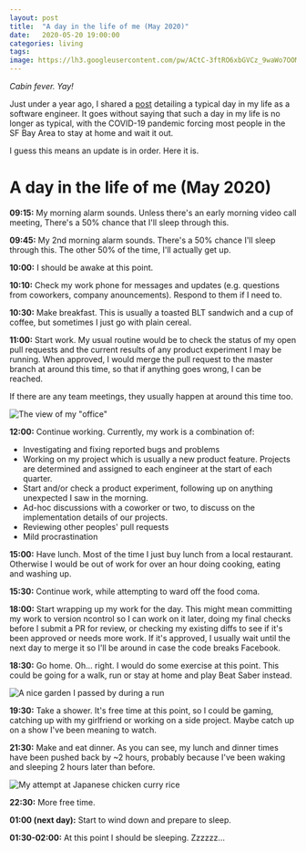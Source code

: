 ```yaml
---
layout: post
title:  "A day in the life of me (May 2020)"
date:   2020-05-20 19:00:00
categories: living
tags:
image: https://lh3.googleusercontent.com/pw/ACtC-3ftRO6xbGVCz_9waWo7OOMR6iiyiq9soBUXDWPNTCTWk4AVIedqdTCMAXyWwrxZBwfwDKCyCWYpzWLy3Z3Qk5_J2RuHrsuJO-z5sopx9md-6D3sJTQ5B4w_KUUBiDeSrEtUGegTEkL_ok1jZQ4KnYLWjA=w2411-h1808-no 
---
```


*Cabin fever. Yay!*  


Just under a year ago, I shared a [post](https://blog.whale.moe/living/2019/06/05/a-day-in-the-life-of-me-june-2019.html) 
detailing a typical day in my life as a software engineer. It goes without saying that such a day in my life is no 
longer as typical, with the COVID-19 pandemic forcing most people in the SF Bay Area to stay at home and wait it out.

I guess this means an update is in order. Here it is.

# A day in the life of me (May 2020)

**09:15:** My morning alarm sounds. Unless there's an early morning video call meeting, There's a 50% chance that I'll sleep through this.

**09:45:** My 2nd morning alarm sounds. There's a 50% chance I'll sleep through this. The other 50% of the time, I'll
actually get up.

**10:00:** I should be awake at this point.

**10:10:** Check my work phone for messages and updates (e.g. questions from coworkers, company anouncements). Respond to them if I need to.

**10:30:** Make breakfast. This is usually a toasted BLT sandwich and a cup of coffee, but sometimes I just go with plain cereal. 

**11:00:** Start work. My usual routine would be to check the status of my open pull requests and the current results of any
product experiment I may be running. When approved, I would merge the pull request to the master branch at around this time, so
that if anything goes wrong, I can be reached.

If there are any team meetings, they usually happen at around this time too.

![The view of my "office"][homeoffice]

**12:00:** Continue working. Currently, my work is a combination of:
- Investigating and fixing reported bugs and problems
- Working on my project which is usually a new product feature. Projects are determined and assigned to each engineer at
the start of each quarter.
- Start and/or check a product experiment, following up on anything unexpected I saw in the morning.
- Ad-hoc discussions with a coworker or two, to discuss on the implementation details of our projects.
- Reviewing other peoples' pull requests
- Mild procrastination

**15:00:** Have lunch. Most of the time I just buy lunch from a local restaurant. Otherwise I would be out of work for over an hour
doing cooking, eating and washing up.

**15:30:** Continue work, while attempting to ward off the food coma. 

**18:00:** Start wrapping up my work for the day. This might mean committing my work to version ncontrol so I can work on it
later, doing my final checks before I submit a PR for review, or checking my existing diffs to see if it's been
approved or needs more work. If it's approved, I usually wait until the next day to merge it so I'll be around in case
the code breaks Facebook.

**18:30:** Go home. Oh... right. I would do some exercise at this point. This could be going for a walk, run or stay at home
and play Beat Saber instead.

![A nice garden I passed by during a run][garden]

**19:30:** Take a shower. It's free time at this point, so I could be gaming, catching up with my girlfriend or working on
a side project. Maybe catch up on a show I've been meaning to watch.

**21:30:** Make and eat dinner. As you can see, my lunch and dinner times have been pushed back by ~2 hours, probably because
I've been waking and sleeping 2 hours later than before.

![My attempt at Japanese chicken curry rice][curryrice]

**22:30:** More free time.

**01:00 (next day):** Start to wind down and prepare to sleep.

**01:30-02:00:** At this point I should be sleeping. Zzzzzz...

[homeoffice]: https://lh3.googleusercontent.com/pw/ACtC-3dlGfSvss9iRR15mNcKetcRkkEXKFjZ5FvmIMDw5FlUws8OyQPnCUXhISp_2hRSzyc4_8dSXcn5vLW9vlqGfcAgNOkdMYmRH_QVb4iwL9Ief70SiYF1-Ud3zyBBvVkNL1lmnKbkrDUoswEooSdaxWSMrg=w3616-h2712-no
[garden]: https://lh3.googleusercontent.com/pw/ACtC-3fWRnycN7A_GvJEWK3fyfSUR3xXJ5m_6fYHZCN05nDgmKAqILEQIQRub2RuaZuV0CJL_MaoxEChRgT_UncRSMNKXWtNg_RJz948Fu6K044KoXrZ1PMrtCu7zj5lH3wTzO8EenfTsDTkFhkyO4S6_VdfJA=w2411-h1808-no
[curryrice]: https://lh3.googleusercontent.com/pw/ACtC-3diAfi03u_In-MsgItSdlQwarIfQh-en4mr6BUxyYdt82QRKhcsCHF-Nh3pzKP8EFcx0h9snB3LAptXL_Gk-rR-_EurpJe3wHWAcazQE33G0V6PMBQyYehrvhtIqgs7BK9UjepLIvZ8Gzd8-wcLBVLHxw=w4608-h3456-no

